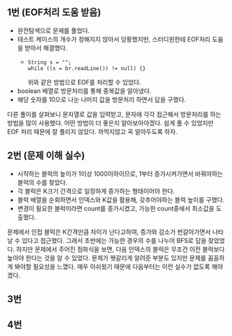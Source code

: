 ## 1번 (EOF처리 도움 받음)
- 완전탐색으로 문제를 풀었다.
- 테스트 케이스의 개수가 정해지지 않아서 당황했지만, 스터디원한테 EOF처리 도움을 받아서 해결했다.
  - ```
    String s = "";
    while ((s = br.readLine()) != null) {}
    ```
    위와 같은 방법으로 EOF를 처리할 수 있었다.
- boolean 배열로 방문처리를 통해 중복값을 알아냈다.
- 해당 숫자를 10으로 나눈 나머지 값을 방문처리 하면서 답을 구했다.

다른 풀이를 살펴보니 문자열로 값을 입력받고, 문자에 각각 접근해서 방문처리를 하는 방법을 많이 사용했다.
어떤 방법이 더 좋은지 알아보아야겠다.
쉽게 풀 수 있었지만 EOF 처리 때문에 잘 풀리지 않았다.
까먹지않고 꼭 알아두도록 하자.

## 2번 (문제 이해 실수)
- 시작하는 블럭의 높이가 1이상 1000이하이므로, 1부터 증가시켜가면서 바꿔야하는 블럭의 수를 찾았다.
- 각 블럭은 K크기 간격으로 일정하게 증가하는 형태이어야 한다.
- 블럭 배열을 순회하면서 인덱스와 K값을 활용해, 갖추어야하는 블럭 높이를 구했다.
- 변경이 필요한 블럭이라면 count를 증가시켰고, 가능한 count중에서 최소값을 도출했다.

문제에서 인접 블럭은 K간격만큼 차이가 난다고하여, 증가와 감소가 번갈아가면서 나타날 수 있다고 접근했다.
그래서 초반에는 가능한 경우의 수를 나누어 BFS로 답을 찾았었다.
하지만 문제에서 주어진 점화식을 보면, 다음 인덱스의 블럭은 무조건 이전 블럭보다 높아야 한다는 것을 알 수 있었다.
문제가 헷갈리게 알려준 부분도 있지만 문제를 꼼꼼하게 봐야할 필요성을 느꼈다.
매우 아쉬웠기 때문에 다음부터는 이런 실수가 없도록 해야겠다.

## 3번


## 4번

